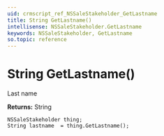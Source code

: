```yaml
---
uid: crmscript_ref_NSSaleStakeholder_GetLastname
title: String GetLastname()
intellisense: NSSaleStakeholder.GetLastname
keywords: NSSaleStakeholder, GetLastname
so.topic: reference
---
```


# String GetLastname()

Last name

**Returns:** String

```crmscript
NSSaleStakeholder thing;
String lastname  = thing.GetLastname();
```

